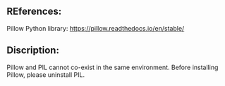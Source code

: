 ## REferences:
Pillow Python library:
https://pillow.readthedocs.io/en/stable/

## Discription:
Pillow and PIL cannot co-exist in the same environment. Before installing Pillow, please uninstall PIL.

